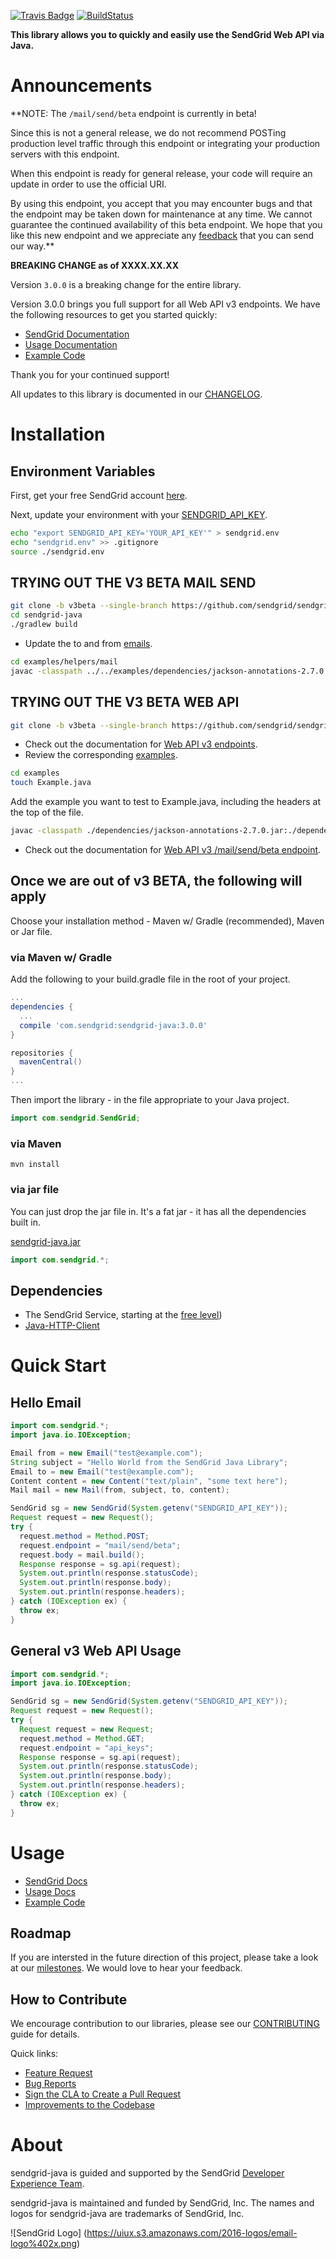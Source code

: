 [![Travis Badge](https://travis-ci.org/sendgrid/sendgrid-java.svg?branch=master)](https://travis-ci.org/sendgrid/sendgrid-java) [![BuildStatus](https://maven-badges.herokuapp.com/maven-central/com.sendgrid/sendgrid-java/badge.svg)](https://maven-badges.herokuapp.com/maven-central/com.sendgrid/sendgrid-java)

**This library allows you to quickly and easily use the SendGrid Web API via Java.**

# Announcements

**NOTE: The `/mail/send/beta` endpoint is currently in beta!

Since this is not a general release, we do not recommend POSTing production level traffic through this endpoint or integrating your production servers with this endpoint.

When this endpoint is ready for general release, your code will require an update in order to use the official URI.

By using this endpoint, you accept that you may encounter bugs and that the endpoint may be taken down for maintenance at any time. We cannot guarantee the continued availability of this beta endpoint. We hope that you like this new endpoint and we appreciate any [feedback](dx+mail-beta@sendgrid.com) that you can send our way.**

**BREAKING CHANGE as of XXXX.XX.XX**

Version `3.0.0` is a breaking change for the entire library.

Version 3.0.0 brings you full support for all Web API v3 endpoints. We
have the following resources to get you started quickly:

-   [SendGrid
    Documentation](https://sendgrid.com/docs/API_Reference/Web_API_v3/index.html)
-   [Usage
    Documentation](https://github.com/sendgrid/sendgrid-java/tree/v2beta/USAGE.md)
-   [Example
    Code](https://github.com/sendgrid/sendgrid-java/tree/v2beta/examples)

Thank you for your continued support!

All updates to this library is documented in our [CHANGELOG](https://github.com/sendgrid/sendgrid-java/blob/v3beta/CHANGELOG.md).

# Installation

## Environment Variables

First, get your free SendGrid account [here](https://sendgrid.com/free?source=sendgrid-java).

Next, update your environment with your [SENDGRID_API_KEY](https://app.sendgrid.com/settings/api_keys).

```bash
echo "export SENDGRID_API_KEY='YOUR_API_KEY'" > sendgrid.env
echo "sendgrid.env" >> .gitignore
source ./sendgrid.env
```
## TRYING OUT THE V3 BETA MAIL SEND

```bash
git clone -b v3beta --single-branch https://github.com/sendgrid/sendgrid-java.git
cd sendgrid-java
./gradlew build
```

* Update the to and from [emails](https://github.com/sendgrid/sendgrid-java/blob/v3beta/examples/Mail/Example.java#L35).

```bash
cd examples/helpers/mail
javac -classpath ../../examples/dependencies/jackson-annotations-2.7.0.jar:../../examples/dependencies/jackson-databind-2.7.3.jar:../../examples/dependencies/jackson-core-2.7.3.jar:../../../build/libs/sendgrid-3.0.0-jar.jar:. Example.java && java -classpath ../../examples/dependencies/jackson-annotations-2.7.0.jar:../../examples/dependencies/jackson-databind-2.7.3.jar:../../examples/dependencies/jackson-core-2.7.3.jar:../../../build/libs/sendgrid-3.0.0-jar.jar:. Example
```

## TRYING OUT THE V3 BETA WEB API

```bash
git clone -b v3beta --single-branch https://github.com/sendgrid/sendgrid-java.git
```

* Check out the documentation for [Web API v3 endpoints](https://sendgrid.com/docs/API_Reference/Web_API_v3/index.html).
* Review the corresponding [examples](https://github.com/sendgrid/sendgrid-python/blob/v3beta/examples).

```bash
cd examples
touch Example.java
```

Add the example you want to test to Example.java, including the headers at the top of the file.

``` bash
javac -classpath ./dependencies/jackson-annotations-2.7.0.jar:./dependencies/jackson-databind-2.7.3.jar:./dependencies/jackson-core-2.7.3.jar:../build/libs/sendgrid-3.0.0-jar.jar:. Example.java && java -classpath ./dependencies/jackson-annotations-2.7.0.jar:./dependencies/jackson-databind-2.7.3.jar:./dependencies/jackson-core-2.7.3.jar:../build/libs/sendgrid-3.0.0-jar.jar:. Example
```

* Check out the documentation for [Web API v3 /mail/send/beta endpoint](https://sendgrid.com/docs/API_Reference/Web_API_v3/Mail/index.html).

## Once we are out of v3 BETA, the following will apply

Choose your installation method - Maven w/ Gradle (recommended), Maven or Jar file.

### via Maven w/ Gradle

Add the following to your build.gradle file in the root of your project.

```groovy
...
dependencies {
  ...
  compile 'com.sendgrid:sendgrid-java:3.0.0'
}

repositories {
  mavenCentral()
}
...
```

Then import the library - in the file appropriate to your Java project.

```java
import com.sendgrid.SendGrid;
```

### via Maven

```
mvn install
```

### via jar file

You can just drop the jar file in. It's a fat jar - it has all the dependencies built in.

[sendgrid-java.jar](https://sendgrid-open-source.s3.amazonaws.com/sendgrid-java/sendgrid-java.jar)

```java
import com.sendgrid.*;
```

## Dependencies

- The SendGrid Service, starting at the [free level](https://sendgrid.com/free?source=sendgrid-java))
- [Java-HTTP-Client](https://github.com/sendgrid/java-http-client)

# Quick Start

## Hello Email

```java
import com.sendgrid.*;
import java.io.IOException;

Email from = new Email("test@example.com");
String subject = "Hello World from the SendGrid Java Library";
Email to = new Email("test@example.com");
Content content = new Content("text/plain", "some text here");
Mail mail = new Mail(from, subject, to, content);

SendGrid sg = new SendGrid(System.getenv("SENDGRID_API_KEY"));
Request request = new Request();
try {
  request.method = Method.POST;
  request.endpoint = "mail/send/beta";
  request.body = mail.build();
  Response response = sg.api(request);
  System.out.println(response.statusCode);
  System.out.println(response.body);
  System.out.println(response.headers);
} catch (IOException ex) {
  throw ex;
}
```

## General v3 Web API Usage

```java
import com.sendgrid.*;
import java.io.IOException;

SendGrid sg = new SendGrid(System.getenv("SENDGRID_API_KEY"));
Request request = new Request();
try {
  Request request = new Request;
  request.method = Method.GET;
  request.endpoint = "api_keys";
  Response response = sg.api(request);
  System.out.println(response.statusCode);
  System.out.println(response.body);
  System.out.println(response.headers);
} catch (IOException ex) {
  throw ex;
}
```

# Usage

- [SendGrid Docs](https://sendgrid.com/docs/API_Reference/Web_API_v3/index.html)
- [Usage Docs](https://github.com/sendgrid/sendgrid-java/tree/v3beta/USAGE.md)
- [Example Code](https://github.com/sendgrid/sendgrid-java/tree/v3beta/examples)

## Roadmap

If you are intersted in the future direction of this project, please take a look at our [milestones](https://github.com/sendgrid/sendgrid-java/milestones). We would love to hear your feedback.

## How to Contribute

We encourage contribution to our libraries, please see our [CONTRIBUTING](https://github.com/sendgrid/sendgrid-java/blob/v3beta/CONTRIBUTING.md) guide for details.

Quick links:

- [Feature Request](https://github.com/sendgrid/sendgrid-java/blob/v3beta/CONTRIBUTING.md#feature_request)
- [Bug Reports](https://github.com/sendgrid/sendgrid-java/blob/v3beta/CONTRIBUTING.md#submit_a_bug_report)
- [Sign the CLA to Create a Pull Request](https://github.com/sendgrid/sendgrid-java/blob/v3beta/CONTRIBUTING.md#cla)
- [Improvements to the Codebase](https://github.com/sendgrid/sendgrid-java/blob/v3beta/CONTRIBUTING.md#improvements_to_the_codebase)

# About

sendgrid-java is guided and supported by the SendGrid [Developer Experience Team](mailto:dx@sendgrid.com).

sendgrid-java is maintained and funded by SendGrid, Inc. The names and logos for sendgrid-java are trademarks of SendGrid, Inc.

![SendGrid Logo]
(https://uiux.s3.amazonaws.com/2016-logos/email-logo%402x.png)
